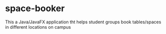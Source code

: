 # space-booker
This a Java/JavaFX application tht helps student groups book tables/spaces in different locations on campus
